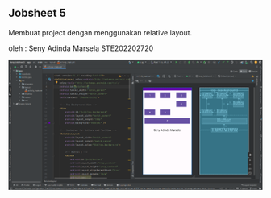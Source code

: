 ## Jobsheet 5 
Membuat project dengan menggunakan relative layout.

oleh : Seny Adinda Marsela STE202202720

![](https://github.com/SenyAdinda/Seny_Jobsheet5/blob/main/Seny_Jobsheet5.png)

